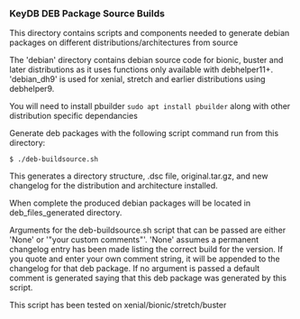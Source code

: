 ### KeyDB DEB Package Source Builds

This directory contains scripts and components needed to generate debian packages on different distributions/architectures from source

The 'debian' directory contains debian source code for bionic, buster and later distributions as it uses functions only available with debhelper11+. 'debian_dh9' is used for xenial, stretch and earlier distributions using debhelper9.

You will need to install pbuilder `sudo apt install pbuilder` along with other distribution specific dependancies

Generate deb packages with the following script command run from this directory:

```
$ ./deb-buildsource.sh
```

This generates a directory structure, .dsc file, original.tar.gz, and new changelog for the distribution and architecture installed.

When complete the produced debian packages will be located in deb_files_generated directory.

Arguments for the deb-buildsource.sh script that can be passed are either 'None' or '"your custom comments"'. 'None' assumes a permanent changelog entry has been made listing the correct build for the version. If you quote and enter your own comment string, it will be appended to the changelog for that deb package. If no argument is passed a default comment is generated saying that this deb package was generated by this script.

This script has been tested on xenial/bionic/stretch/buster
